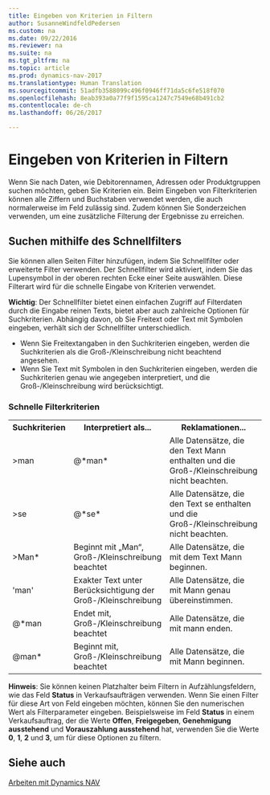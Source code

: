 ```yaml
---
title: Eingeben von Kriterien in Filtern
author: SusanneWindfeldPedersen
ms.custom: na
ms.date: 09/22/2016
ms.reviewer: na
ms.suite: na
ms.tgt_pltfrm: na
ms.topic: article
ms.prod: dynamics-nav-2017
ms.translationtype: Human Translation
ms.sourcegitcommit: 51adfb3588099c496f0946ff71da5c6fe518f070
ms.openlocfilehash: 8eab393a0a77f9f1595ca1247c7549e68b491cb2
ms.contentlocale: de-ch
ms.lasthandoff: 06/26/2017

---
```


# <a name="entering-criteria-in-filters"></a>Eingeben von Kriterien in Filtern
Wenn Sie nach Daten, wie Debitorennamen, Adressen oder Produktgruppen suchen möchten, geben Sie Kriterien ein. Beim Eingeben von Filterkriterien können alle Ziffern und Buchstaben verwendet werden, die auch normalerweise im Feld zulässig sind. Zudem können Sie Sonderzeichen verwenden, um eine zusätzliche Filterung der Ergebnisse zu erreichen.

## <a name="searching-using-the-quick-filter"></a>Suchen mithilfe des Schnellfilters
Sie können allen Seiten Filter hinzufügen, indem Sie Schnellfilter oder erweiterte Filter verwenden. Der Schnellfilter wird aktiviert, indem Sie das Lupensymbol in der oberen rechten Ecke einer Seite auswählen. Diese Filterart wird für die schnelle Eingabe von Kriterien verwendet.

**Wichtig**: Der Schnellfilter bietet einen einfachen Zugriff auf Filterdaten durch die Eingabe reinen Texts, bietet aber auch zahlreiche Optionen für Suchkriterien. Abhängig davon, ob Sie Freitext oder Text mit Symbolen eingeben, verhält sich der Schnellfilter unterschiedlich.  
- Wenn Sie Freitextangaben in den Suchkriterien eingeben, werden die Suchkriterien als die Groß-/Kleinschreibung nicht beachtend angesehen.  
- Wenn Sie Text mit Symbolen in den Suchkriterien eingeben, werden die Suchkriterien genau wie angegeben interpretiert, und die Groß-/Kleinschreibung wird berücksichtigt.

### <a name="quick-filter-criteria"></a>Schnelle Filterkriterien
<!-- html syntax because symbols conflict with MarkDown syntax -->
<TABLE>
  <TR>
    <TH>Suchkriterien</TH>
    <TH>Interpretiert als...</TH>
    <TH>Reklamationen...</TH>
  </TR>
  <TR>
    <TD>>man</TD>
    <TD>@*man*</TD>
    <TD>Alle Datensätze, die den Text Mann enthalten und die Groß-/Kleinschreibung nicht beachten.</TD>
  </TR>
  <TR>
    <TD>>se</TD>
    <TD>@*se*</TD>
    <TD>Alle Datensätze, die den Text se enthalten und die Groß-/Kleinschreibung nicht beachten.</TD>
  </TR>
  <TR>
    <TD>>Man*</TD>
    <TD>Beginnt mit „Man“, Groß-/Kleinschreibung beachtet</TD>
    <TD>Alle Datensätze, die mit dem Text Mann beginnen.</TD>
  </TR>
  <TR>
    <TD>'man'</TD>
    <TD>Exakter Text unter Berücksichtigung der Groß-/Kleinschreibung</TD>
    <TD>Alle Datensätze, die mit Mann genau übereinstimmen.</TD>
  </TR>
  <TR>
    <TD>@*man</TD>
    <TD>Endet mit, Groß-/Kleinschreibung beachtet</TD>
    <TD>Alle Datensätze, die mit mann enden.</TD>
  </TR>
  <TR>
    <TD>@man*</TD>
    <TD>Beginnt mit, Groß-/Kleinschreibung beachtet</TD>
    <TD>Alle Datensätze, die mit Mann beginnen.</TD>
  </TR>
</TABLE>

**Hinweis**: Sie können keinen Platzhalter beim Filtern in Aufzählungsfeldern, wie das Feld **Status** in Verkaufsaufträgen verwenden. Wenn Sie einen Filter für diese Art von Feld eingeben möchten, können Sie den numerischen Wert als Filterparameter eingeben. Beispielsweise im Feld **Status** in einem Verkaufsauftrag, der die Werte **Offen**, **Freigegeben**, **Genehmigung ausstehend** und **Vorauszahlung ausstehend** hat, verwenden Sie die Werte **0**, **1**, **2** und **3**, um für diese Optionen zu filtern.  

## <a name="see-also"></a>Siehe auch
[Arbeiten mit Dynamics NAV](ui-work-product.md)

